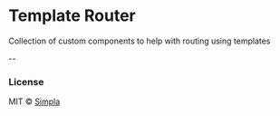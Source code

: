 # Template Router

Collection of custom components to help with routing using templates

--

### License

MIT © [Simpla](admin@simpla.io)

[bower-badge]: https://img.shields.io/bower/v/template-router.svg
[bowerlicense-badge]: https://img.shields.io/bower/l/template-router.svg
[travis-badge]: https://img.shields.io/travis/simplaio/template-router.svg
[travis-url]: https://travis-ci.org/simplaio/template-router
[bowerdeps-badge]: https://img.shields.io/gemnasium/simplaio/template-router.svg
[bowerdeps-url]: https://gemnasium.com/bower/template-router
[npmdeps-badge]: https://img.shields.io/david/simplaio/template-router.svg
[npmdeps-url]: https://david-dm.org/simplaio/template-router
[npmdevdeps-badge]: https://img.shields.io/david/dev/simplaio/template-router.svg?theme=shields.io
[npmdevdeps-url]: https://david-dm.org/dev/simplaio/template-router#info=devDependencies
